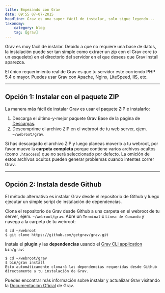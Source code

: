 ```yaml
---
title: Empezando con Grav
date: 09:55 07-07-2015
headline: Grav es una super fácil de instalar, solo sigue leyendo...
taxonomy:
    category: blog
    tag: [grav]
---
```


Grav es muy fácil de instalar. Debido a que no requiere una base de datos, la instalación puede ser tan simple como extraer un zip con el Grav core (o un esqueleto) en el directorio del servidor en el que desees que Grav install aparezca.

El único requerimiento real de Grav es que tu servidor este corriendo PHP 5.4 o mayor. Puedes usar Grav con Apache, Nginx, LiteSpeed, IIS, etc.

---

## Opción 1: Instalar con el paquete ZIP

La manera más fácil de instalar Grav es usar el paquete ZIP e instalarlo:

1. Descarga el último-y-mejor paquete Grav Base de la página de [Descargas](http://getgrav.org/downloads).
2. Descomprime el archivo ZIP en el webroot de tu web server, ejem. `~/webroot/grav`.

Si has descargado el archivo ZIP y luego planeas moverlo a tu webroot, por favor mueve la **carpeta completa** porque contiene varios archivos ocultos (como `.htaccess`) que no será seleccionado por defecto. La omición de estos archivos ocultos pueden generar problemas cuando intentes correr Grav.

---

## Opción 2: Instala desde Github

El método alternativo es instalar Grav desde el repositorio de Github y luego ejecutar un simple script de instalación de dependencias.

Clona el repositorio de Grav desde Github a una carpeta en el webroot de tu server, ejem. `~/webroot/grav`. Abre un `Terminal` o `Línea de Comando` y navega a la carpeta de tu webroot:

```texto
$ cd ~/webroot
$ git clone https://github.com/getgrav/grav.git
```

Instala el **plugin** y las **dependencias** usando el [Grav CLI application](http://learn.getgrav.org/advanced/grav-cli) `bin/grav`:

```texto
$ cd ~/webroot/grav
$ bin/grav install
Esto automáticamente clonará las dependencias requeridas desde Github directamente a tu instalación de Grav.
```

Puedes encontrar más información sobre instalar y actualizar Grav visitando la [Documentación Oficial](http://learn.getgrav.org/basics/installation) de Grav.
